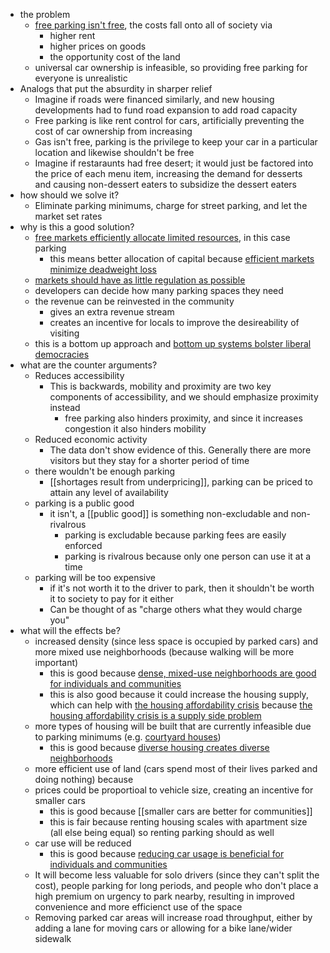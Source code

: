 - the problem
	- [free parking isn't free](free%20parking%20isn't%20free.md), the costs fall onto all of society via
		- higher rent
		- higher prices on goods
		- the opportunity cost of the land
	- universal car ownership is infeasible, so providing free parking for everyone is unrealistic
-  Analogs that put the absurdity in sharper relief
	- Imagine if roads were financed similarly, and new housing developments had to fund road expansion to add road capacity
	- Free parking is like rent control for cars, artificially preventing the cost of car ownership from increasing
	- Gas isn't free, parking is the privilege to keep your car in a particular location and likewise shouldn't be free
	- Imagine if restaraunts had free desert; it would just be factored into the price of each menu item, increasing the demand for desserts and causing non-dessert eaters to subsidize the dessert eaters
- how should we solve it?
	- Eliminate parking minimums, charge for street parking, and let the market set rates
- why is this a good solution?
	-  [free markets efficiently allocate limited resources](../pages/free%20markets%20efficiently%20allocate%20limited%20resources.md), in this case parking
		- this means better allocation of capital because [efficient markets minimize deadweight loss](efficient%20markets%20minimize%20deadweight%20loss.md)
	- [markets should have as little regulation as possible](markets%20should%20have%20as%20little%20regulation%20as%20possible.md)
	- developers can decide how many parking spaces they need
	- the revenue can be reinvested in the community
		- gives an extra revenue stream
		- creates an incentive for locals to improve the desireability of visiting
	- this is a bottom up approach and [bottom up systems bolster liberal democracies](bottom%20up%20systems%20bolster%20liberal%20democracies.md)
- what are the counter arguments?
	- Reduces accessibility
		- This is backwards, mobility and proximity are two key components of accessibility, and we should emphasize proximity instead
			- free parking also hinders proximity, and since it increases congestion it also hinders mobility
	- Reduced economic activity
		- The data don't show evidence of this. Generally there are more visitors but they stay for a shorter period of time
	- there wouldn't be enough parking
		- [[shortages result from underpricing]], parking can be priced to attain any level of availability
	- parking is a public good
		- it isn't, a [[public good]] is something non-excludable and non-rivalrous
			- parking is excludable because parking fees are easily enforced
			- parking is rivalrous because only one person can use it at a time
	- parking will be too expensive
		- if it's not worth it to the driver to park, then it shouldn't be worth it to society to pay for it either
		- Can be thought of as "charge others what they would charge you"
- what will the effects be?
	- increased density (since less space is occupied by parked cars) and more mixed use neighborhoods (because walking will be more important)
		- this is good because [dense, mixed-use neighborhoods are good for individuals and communities](dense,%20mixed-use%20neighborhoods%20are%20good%20for%20individuals%20and%20communities.md)
		- this is also good because it could increase the housing supply, which can help with [the housing affordability crisis](the%20housing%20affordability%20crisis.md) because [the housing affordability crisis is a supply side problem](the%20housing%20affordability%20crisis%20is%20a%20supply%20side%20problem.md)
	- more types of housing will be built that are currently infeasible due to parking minimums (e.g. [courtyard houses](courtyard%20houses))
		- this is good because [diverse housing creates diverse neighborhoods](diverse%20housing%20creates%20diverse%20neighborhoods.md)
	- more efficient use of land (cars spend most of their lives parked and doing nothing) because
	- prices could be proportioal to vehicle size, creating an incentive for smaller cars
		- this is good because [[smaller cars are better for communities]]
		- this is fair because renting housing scales with apartment size (all else being equal) so renting parking should as well
	- car use will be reduced
		- this is good because [reducing car usage is beneficial for individuals and communities](reducing%20car%20usage%20is%20beneficial%20for%20individuals%20and%20communities.md)
	-  It will become less valuable for solo drivers (since they can't split the cost), people parking for long periods, and people who don't place a high premium on urgency to park nearby, resulting in improved convenience and more efficienct use of the space
	- Removing parked car areas will increase road throughput, either by adding a lane for moving cars or allowing for a bike lane/wider sidewalk